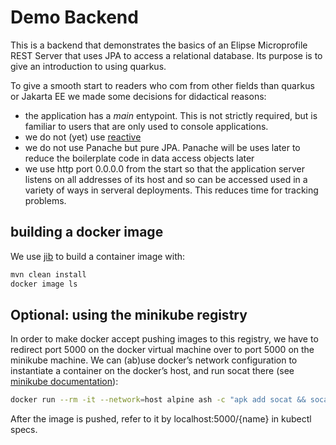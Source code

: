 # Demo Backend

This is a backend that demonstrates the basics of an Elipse Microprofile REST Server that uses JPA to access a relational database. Its purpose is to give an introduction to using quarkus. 

To give a smooth start to readers who com from other fields than quarkus or Jakarta EE we made some decisions for didactical reasons:
- the application has a *main* entypoint. This is not strictly required, but is familiar to users that are only used to console applications.
- we do not (yet) use [reactive](https://quarkus.pro/guides/getting-started-reactive.html)
- we do not use Panache but pure JPA. Panache will be uses later to reduce the boilerplate code in data access objects later
- we use http port 0.0.0.0 from the start so that the application server listens on all addresses of its host and so can be accessed used in a variety of ways in serveral deployments. This reduces time for tracking problems.

## building a docker image

We use [jib](https://quarkus.io/guides/container-image) to build a container image with:

~~~bash
mvn clean install
docker image ls
~~~




## Optional: using the minikube registry
In order to make docker accept pushing images to this registry, we have to redirect port 5000 on the docker virtual machine over to port 5000 on the minikube machine. We can (ab)use docker’s network configuration to instantiate a container on the docker’s host, and run socat there (see [minikube documentation](https://minikube.sigs.k8s.io/docs/handbook/registry/)):
~~~bash
docker run --rm -it --network=host alpine ash -c "apk add socat && socat TCP-LISTEN:5000,reuseaddr,fork TCP:$(minikube ip):5000"
~~~
After the image is pushed, refer to it by localhost:5000/{name} in kubectl specs.




